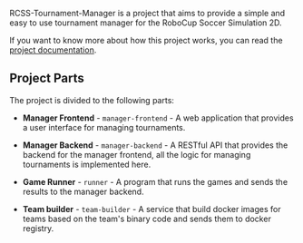 RCSS-Tournament-Manager is a project that aims to provide a simple and easy to use tournament manager for the RoboCup Soccer Simulation 2D. 

If you want to know more about how this project works, you can read the [project documentation](https://github.com/RCSS-Tournament-Manager/docs).

## Project Parts
The project is divided to the following parts:

- **Manager Frontend** - `manager-frontend` - A web application that provides a user interface for managing tournaments.

- **Manager Backend** - `manager-backend` - A RESTful API that provides the backend for the manager frontend, all the logic for managing tournaments is implemented here.

- **Game Runner** - `runner` - A program that runs the games and sends the results to the manager backend.

- **Team builder** - `team-builder` - A service that build docker images for teams based on the team's binary code and sends them to docker registry.
